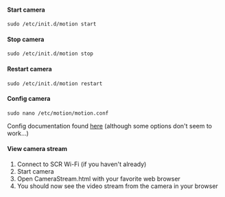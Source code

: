 #### Start camera
`sudo /etc/init.d/motion start`
#### Stop camera
`sudo /etc/init.d/motion stop`
#### Restart camera
`sudo /etc/init.d/motion restart`
#### Config camera
`sudo nano /etc/motion/motion.conf`

Config documentation found [here](https://motion-project.github.io/motion_config.html) (although some options don't seem to work...)
#### View camera stream
1. Connect to SCR Wi-Fi (if you haven't already)
2. Start camera
3. Open CameraStream.html with your favorite web browser
4. You should now see the video stream from the camera in your browser